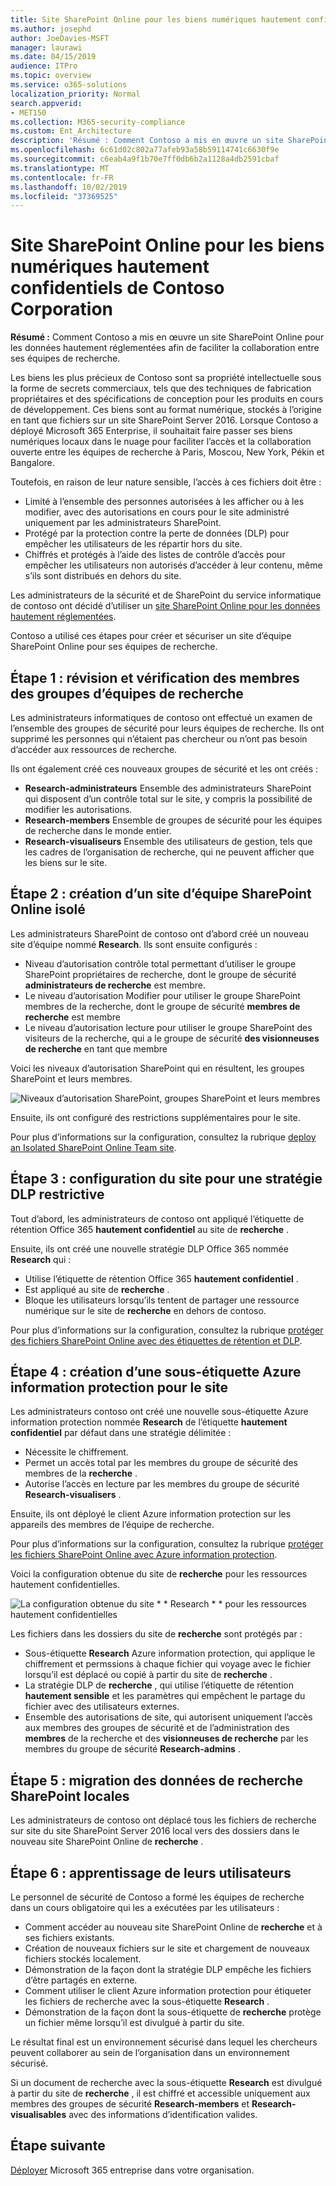 ```yaml
---
title: Site SharePoint Online pour les biens numériques hautement confidentiels de Contoso Corporation
ms.author: josephd
author: JoeDavies-MSFT
manager: laurawi
ms.date: 04/15/2019
audience: ITPro
ms.topic: overview
ms.service: o365-solutions
localization_priority: Normal
search.appverid:
- MET150
ms.collection: M365-security-compliance
ms.custom: Ent_Architecture
description: 'Résumé : Comment Contoso a mis en œuvre un site SharePoint Online pour les données hautement réglementées afin de faciliter la collaboration entre ses équipes de recherche.'
ms.openlocfilehash: 6c61d02c802a77afeb93a58b59114741c6630f9e
ms.sourcegitcommit: c6eab4a9f1b70e7ff0db6b2a1128a4db2591cbaf
ms.translationtype: MT
ms.contentlocale: fr-FR
ms.lasthandoff: 10/02/2019
ms.locfileid: "37369525"
---
```

# <a name="sharepoint-online-site-for-highly-confidential-digital-assets-of-the-contoso-corporation"></a>Site SharePoint Online pour les biens numériques hautement confidentiels de Contoso Corporation

 **Résumé :** Comment Contoso a mis en œuvre un site SharePoint Online pour les données hautement réglementées afin de faciliter la collaboration entre ses équipes de recherche.
  
Les biens les plus précieux de Contoso sont sa propriété intellectuelle sous la forme de secrets commerciaux, tels que des techniques de fabrication propriétaires et des spécifications de conception pour les produits en cours de développement. Ces biens sont au format numérique, stockés à l’origine en tant que fichiers sur un site SharePoint Server 2016. Lorsque Contoso a déployé Microsoft 365 Enterprise, il souhaitait faire passer ses biens numériques locaux dans le nuage pour faciliter l’accès et la collaboration ouverte entre les équipes de recherche à Paris, Moscou, New York, Pékin et Bangalore. 
  
Toutefois, en raison de leur nature sensible, l’accès à ces fichiers doit être :

- Limité à l’ensemble des personnes autorisées à les afficher ou à les modifier, avec des autorisations en cours pour le site administré uniquement par les administrateurs SharePoint. 
- Protégé par la protection contre la perte de données (DLP) pour empêcher les utilisateurs de les répartir hors du site.
- Chiffrés et protégés à l’aide des listes de contrôle d’accès pour empêcher les utilisateurs non autorisés d’accéder à leur contenu, même s’ils sont distribués en dehors du site.

Les administrateurs de la sécurité et de SharePoint du service informatique de contoso ont décidé d’utiliser un [site SharePoint Online pour les données hautement réglementées](teams-sharepoint-online-sites-highly-regulated-data.md).
  
Contoso a utilisé ces étapes pour créer et sécuriser un site d’équipe SharePoint Online pour ses équipes de recherche.

## <a name="step-1-reviewed-and-verified-the-members-of-research-team-groups"></a>Étape 1 : révision et vérification des membres des groupes d’équipes de recherche

Les administrateurs informatiques de contoso ont effectué un examen de l’ensemble des groupes de sécurité pour leurs équipes de recherche. Ils ont supprimé les personnes qui n’étaient pas chercheur ou n’ont pas besoin d’accéder aux ressources de recherche. 

Ils ont également créé ces nouveaux groupes de sécurité et les ont créés :

- **Research-administrateurs**  Ensemble des administrateurs SharePoint qui disposent d’un contrôle total sur le site, y compris la possibilité de modifier les autorisations.
- **Research-members**  Ensemble de groupes de sécurité pour les équipes de recherche dans le monde entier.
- **Research-visualiseurs**  Ensemble des utilisateurs de gestion, tels que les cadres de l’organisation de recherche, qui ne peuvent afficher que les biens sur le site.

## <a name="step-2-created-an-isolated-sharepoint-online-team-site"></a>Étape 2 : création d’un site d’équipe SharePoint Online isolé 

Les administrateurs SharePoint de contoso ont d’abord créé un nouveau site d’équipe nommé **Research**. Ils sont ensuite configurés :

- Niveau d’autorisation contrôle total permettant d’utiliser le groupe SharePoint propriétaires de recherche, dont le groupe de sécurité **administrateurs de recherche** est membre.
- Le niveau d’autorisation Modifier pour utiliser le groupe SharePoint membres de la recherche, dont le groupe de sécurité **membres de recherche** est membre
- Le niveau d’autorisation lecture pour utiliser le groupe SharePoint des visiteurs de la recherche, qui a le groupe de sécurité **des visionneuses de recherche** en tant que membre

Voici les niveaux d’autorisation SharePoint qui en résultent, les groupes SharePoint et leurs membres.

![Niveaux d’autorisation SharePoint, groupes SharePoint et leurs membres](./media/contoso-sharepoint-online-site-for-highly-confidential-assets/spo-permissions.png)

Ensuite, ils ont configuré des restrictions supplémentaires pour le site.

Pour plus d’informations sur la configuration, consultez la rubrique [deploy an Isolated SharePoint Online Team site](https://docs.microsoft.com/office365/enterprise/deploy-an-isolated-sharepoint-online-team-site).

## <a name="step-3-configured-the-site-for-a-restrictive-dlp-policy"></a>Étape 3 : configuration du site pour une stratégie DLP restrictive

Tout d’abord, les administrateurs de contoso ont appliqué l’étiquette de rétention Office 365 **hautement confidentiel** au site de **recherche** .

Ensuite, ils ont créé une nouvelle stratégie DLP Office 365 nommée **Research** qui :

- Utilise l’étiquette de rétention Office 365 **hautement confidentiel** . 
- Est appliqué au site de **recherche** .
- Bloque les utilisateurs lorsqu’ils tentent de partager une ressource numérique sur le site de **recherche** en dehors de contoso.

Pour plus d’informations sur la configuration, consultez la rubrique [protéger des fichiers SharePoint Online avec des étiquettes de rétention et DLP](https://docs.microsoft.com/office365/enterprise/protect-sharepoint-online-files-with-office-365-labels-and-dlp).

## <a name="step-4-created-an-azure-information-protection-sub-label-for-the-site"></a>Étape 4 : création d’une sous-étiquette Azure information protection pour le site

Les administrateurs contoso ont créé une nouvelle sous-étiquette Azure information protection nommée **Research** de l’étiquette **hautement confidentiel** par défaut dans une stratégie délimitée :

- Nécessite le chiffrement.
- Permet un accès total par les membres du groupe de sécurité des membres de la **recherche** .
- Autorise l’accès en lecture par les membres du groupe de sécurité **Research-visualisers** .

Ensuite, ils ont déployé le client Azure information protection sur les appareils des membres de l’équipe de recherche.

Pour plus d’informations sur la configuration, consultez la rubrique [protéger les fichiers SharePoint Online avec Azure information protection](https://docs.microsoft.com/office365/enterprise/protect-sharepoint-online-files-with-azure-information-protection). 

Voici la configuration obtenue du site de **recherche** pour les ressources hautement confidentielles.

![La configuration obtenue du site * * Research * * pour les ressources hautement confidentielles](./media/contoso-sharepoint-online-site-for-highly-confidential-assets/final-config.png)

Les fichiers dans les dossiers du site de **recherche** sont protégés par :

- Sous-étiquette **Research** Azure information protection, qui applique le chiffrement et permssions à chaque fichier qui voyage avec le fichier lorsqu’il est déplacé ou copié à partir du site de **recherche** .
- La stratégie DLP de **recherche** , qui utilise l’étiquette de rétention **hautement sensible** et les paramètres qui empêchent le partage du fichier avec des utilisateurs externes.
- Ensemble des autorisations de site, qui autorisent uniquement l’accès aux membres des groupes de sécurité et de l’administration des **membres** de la recherche et des **visionneuses de recherche** par les membres du groupe de sécurité **Research-admins** .

## <a name="step-5-migrated-the-on-premises-sharepoint-research-data"></a>Étape 5 : migration des données de recherche SharePoint locales

Les administrateurs de contoso ont déplacé tous les fichiers de recherche sur site du site SharePoint Server 2016 local vers des dossiers dans le nouveau site SharePoint Online de **recherche** .

## <a name="step-6-trained-their-users"></a>Étape 6 : apprentissage de leurs utilisateurs 

Le personnel de sécurité de Contoso a formé les équipes de recherche dans un cours obligatoire qui les a exécutées par les utilisateurs :

- Comment accéder au nouveau site SharePoint Online de **recherche** et à ses fichiers existants.
- Création de nouveaux fichiers sur le site et chargement de nouveaux fichiers stockés localement.
- Démonstration de la façon dont la stratégie DLP empêche les fichiers d’être partagés en externe.
- Comment utiliser le client Azure information protection pour étiqueter les fichiers de recherche avec la sous-étiquette **Research** .
- Démonstration de la façon dont la sous-étiquette de **recherche** protège un fichier même lorsqu’il est divulgué à partir du site.

Le résultat final est un environnement sécurisé dans lequel les chercheurs peuvent collaborer au sein de l’organisation dans un environnement sécurisé. 

Si un document de recherche avec la sous-étiquette **Research** est divulgué à partir du site de **recherche** , il est chiffré et accessible uniquement aux membres des groupes de sécurité **Research-members** et **Research-visualisables** avec des informations d’identification valides.

## <a name="next-step"></a>Étape suivante

[Déployer](deploy-microsoft-365-enterprise.md) Microsoft 365 entreprise dans votre organisation.

